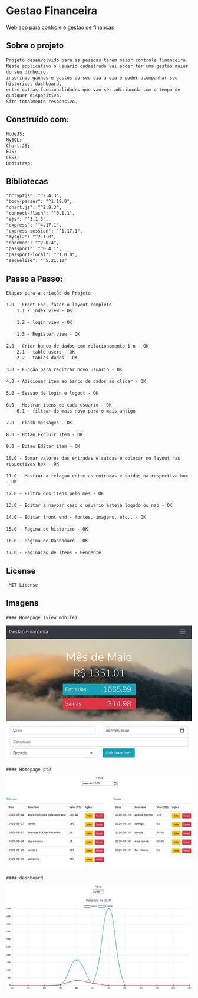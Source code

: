 # Gestao Financeira
Web app para controle e gestao de financas

## Sobre o projeto
    Projeto desenvolvido para as pessoas terem maior controle financeiro.
    Neste applicativo o usuario cadastrado vai poder ter uma gestao maior do seu dinheiro,
    inserindo ganhos e gastos do seu dia a dia e poder acompanhar seu historico, dashboard,
    entre outras funcionalidades que vao ser adicionada com o tempo de qualquer dispositivo.
    Site totalmente responsivo.
    
## Construido com:
    NodeJS;
    MySQL;
    Chart.JS;
    EJS;
    CSS3;
    Bootstrap;

## Bibliotecas
    "bcryptjs": "^2.4.3",
    "body-parser": "^1.19.0",
    "chart.js": "^2.9.3",
    "connect-flash": "^0.1.1",
    "ejs": "^3.1.3",
    "express": "^4.17.1",
    "express-session": "^1.17.1",
    "mysql2": "^2.1.0",
    "nodemon": "^2.0.4",
    "passport": "^0.4.1",
    "passport-local": "^1.0.0",
    "sequelize": "^5.21.10"
    

## Passo a Passo:

    Etapas para a criação do Projeto

    1.0 - Front End, fazer o layout completo
        1.1 - index view - OK

        1.2 - login view - OK

        1.3 - Register view - OK

    2.0 - Criar banco de dados com relacionamento 1-n - OK
        2.1 - table users - OK
        2.2 - tables dados - OK

    3.0 - Função para regitrar novo usuario - OK

    4.0 - Adicionar item ao banco de dados ao clicar - OK

    5.0 - Sessao de login e logout - OK

    6.0 - Mostrar itens de cada usuario - OK
        6.1 - filtrar do mais novo para o mais antigo

    7.0 - Flash messages - OK

    8.0 - Botao Excluir item - OK

    9.0 - Botao Editar item - OK 

    10.0 - Somar valores das entradas e saidas e colocar no layout nas respectivas box - OK

    11.0 - Mostrar a relaçao entre as entradas e saidas na respectiva box - OK

    12.0 - Filtro dos itens pelo mês - OK

    13.0 - Editar a navbar caso o usuario esteja logado ou nao - OK

    14.0 - Editar front end - fontes, imagens, etc.. - OK

    15.0 - Pagina de historico - OK

    16.0 - Pagina de Dashboard - OK

    17.0 - Paginacao de itens - Pendente

## License
     MIT License
     
## Imagens


    #### Homepage (view mobile)
 ![Home](https://github.com/GabrielBrotas/Controle-Financeiro/blob/master/Project/public/imagens/home.JPG)

    #### Homepage pt2
 ![tabelas](https://github.com/GabrielBrotas/Controle-Financeiro/blob/master/Project/public/imagens/home2.jpg)
 
    #### dashboard
 ![dashboard](https://github.com/GabrielBrotas/Controle-Financeiro/blob/master/Project/public/imagens/dashboard.JPG)
